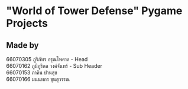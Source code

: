 # "World of Tower Defense" Pygame Projects

## Made by
  66070305 ภูริภัทร อรุณไพศาล - Head<br>
  66070162 ภูมิภูริดล วงค์จันทร์ - Sub Header<br>
  66070153 ภาคิน ปานสุข <br>
  66070166 มนนทกร ขุนสุวรรณ
